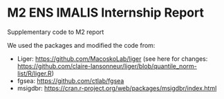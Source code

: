 # M2 ENS IMALIS Internship Report
Supplementary code to M2 report

We used the packages and modified the code from:
* Liger: https://github.com/MacoskoLab/liger (see here for changes: https://github.com/claire-lansonneur/liger/blob/quantile_norm-list/R/liger.R)
* fgsea: https://github.com/ctlab/fgsea
* msigdbr: https://cran.r-project.org/web/packages/msigdbr/index.html
